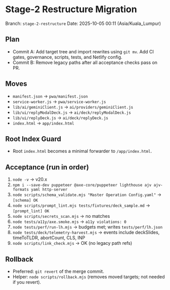 # Stage-2 Restructure Migration

Branch: `stage-2-restructure`
Date: 2025-10-05 00:11 (Asia/Kuala_Lumpur)

## Plan
- Commit A: Add target tree and import rewrites using `git mv`. Add CI gates, governance, scripts, tests, and Netlify config.
- Commit B: Remove legacy paths after all acceptance checks pass on PR.

## Moves
- `manifest.json` → `pwa/manifest.json`
- `service-worker.js` → `pwa/service-worker.js`
- `lib/ai/geminiClient.js` → `ai/providers/geminiClient.js`
- `lib/ui/replyModalDeck.js` → `ai/deck/replyModalDeck.js`
- `lib/ui/replyDeck.js` → `ai/deck/replyDeck.js`
- `index.html` → `app/index.html`

## Root Index Guard
- Root `index.html` becomes a minimal forwarder to `/app/index.html`.

## Acceptance (run in order)
1. `node -v` → v20.x
2. `npm i --save-dev puppeteer @axe-core/puppeteer lighthouse ajv ajv-formats yaml http-server`
3. `node scripts/schema_validate.mjs "Master Operation Config.yaml"` → `[schema] OK`
4. `node scripts/prompt_lint.mjs tests/fixtures/deck_sample.md` → `[prompt_lint] OK`
5. `node scripts/secrets_scan.mjs` → no matches
6. `node tests/a11y/axe.smoke.mjs` → `a11y violations: 0`
7. `node tests/perf/run-lh.mjs` → budgets met; writes `tests/perf/lh.json`
8. `node tests/deck/telemetry-harvest.mjs` → events include deckSlides, timeToTLDR, abortCount, CLS, INP
9. `node scripts/link_check.mjs` → OK (no legacy path refs)

## Rollback
- Preferred: `git revert` of the merge commit.
- Helper: `node scripts/rollback.mjs` (removes moved targets; not needed if you revert).
